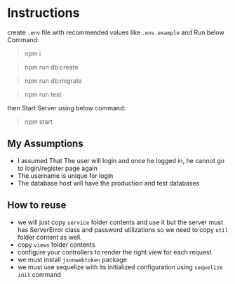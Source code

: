 # Instructions

create `.env` file with recommended values like `.env.example`
and Run below Command:

> npm i

> npm run db:create

> npm run db:migrate

> npm run test

then Start Server using below command:
> npm start

## My Assumptions

* I assumed That The user will login and once he logged in, he cannot go to login/register page again
* The username is unique for login
* The database host will have the production and test databases

## How to reuse

* we will just copy `service` folder contents and use it but the server must has ServerError class
  and password utilizations so we need to copy `util` folder content as well.
* copy `views` folder contents
* configure your controllers to render the right view for each request.
* we must install `jsonwebtoken` package
* we must use sequelize with its initialized configuration using `sequelize init` command
